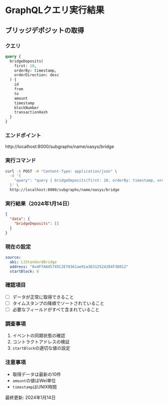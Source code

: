 # GraphQLクエリ実行結果

## ブリッジデポジットの取得

### クエリ
```graphql
query {
  bridgeDeposits(
    first: 10,
    orderBy: timestamp,
    orderDirection: desc
  ) {
    id
    from
    to
    amount
    timestamp
    blockNumber
    transactionHash
  }
}
```

### エンドポイント
http://localhost:8000/subgraphs/name/oasys/bridge

### 実行コマンド
```bash
curl -X POST -H "Content-Type: application/json" \
  -d '{
    "query": "query { bridgeDeposits(first: 10, orderBy: timestamp, orderDirection: desc) { id from to amount timestamp blockNumber transactionHash } }"
  }' \
  http://localhost:8000/subgraphs/name/oasys/bridge
```

### 実行結果（2024年1月14日）
```json
{
  "data": {
    "bridgeDeposits": []
  }
}
```

### 現在の設定
```yaml
source:
  abi: L1StandardBridge
  address: "0x4FfA6d5745C2E78361ae91a36312524284F3D812"
  startBlock: 0
```

### 確認項目
- [ ] データが正常に取得できること
- [ ] タイムスタンプの降順でソートされていること
- [ ] 必要なフィールドがすべて含まれていること

### 調査事項
1. イベントの同期状態の確認
2. コントラクトアドレスの検証
3. `startBlock`の適切な値の設定

### 注意事項
- 取得データは最新の10件
- `amount`の値はWei単位
- `timestamp`はUNIX時間

最終更新: 2024年1月14日 